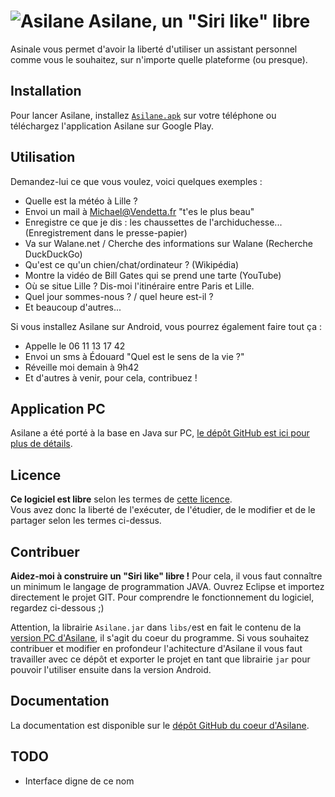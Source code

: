 ![Asilane](http://walane.net/pic/images/logoasilan.png) Asilane, un "Siri like" libre
=============================

Asinale vous permet d'avoir la liberté d'utiliser un assistant personnel comme vous le souhaitez, sur n'importe quelle plateforme (ou presque).

Installation
------------
Pour lancer Asilane, installez [`Asilane.apk`](https://github.com/walane/Asilane-android/blob/master/bin/Asilane-android.apk) sur votre téléphone ou téléchargez l'application Asilane sur Google Play.

Utilisation
-----------
Demandez-lui ce que vous voulez, voici quelques exemples :

- Quelle est la météo à Lille ?
- Envoi un mail à Michael@Vendetta.fr "t'es le plus beau"
- Enregistre ce que je dis : les chaussettes de l'archiduchesse... (Enregistrement dans le presse-papier)
- Va sur Walane.net / Cherche des informations sur Walane (Recherche DuckDuckGo)
- Qu'est ce qu'un chien/chat/ordinateur ? (Wikipédia)
- Montre la vidéo de Bill Gates qui se prend une tarte (YouTube)
- Où se situe Lille ? Dis-moi l'itinéraire entre Paris et Lille.
- Quel jour sommes-nous ? / quel heure est-il ?
- Et beaucoup d'autres...

Si vous installez Asilane sur Android, vous pourrez également faire tout ça :
- Appelle le 06 11 13 17 42
- Envoi un sms à Édouard "Quel est le sens de la vie ?"
- Réveille moi demain à 9h42
- Et d'autres à venir, pour cela, contribuez !

Application PC
--------------
Asilane a été porté à la base en Java sur PC, [le dépôt GitHub est ici pour plus de détails](https://github.com/walane/Asilane).

Licence
-------
**Ce logiciel est libre** selon les termes de [cette licence](https://github.com/walane/Asilane/blob/master/LICENSE).
<br>Vous avez donc la liberté de l'exécuter, de l'étudier, de le modifier et de le partager selon les termes ci-dessus.

Contribuer
----------
**Aidez-moi à construire un "Siri like" libre !** Pour cela, il vous faut connaître un minimum le langage de programmation JAVA. Ouvrez Eclipse et importez directement le projet GIT. Pour comprendre le fonctionnement du logiciel, regardez ci-dessous ;)

Attention, la librairie `Asilane.jar` dans `libs/`est en fait le contenu de la [version PC d'Asilane](https://github.com/walane/Asilane), il s'agit du coeur du programme.
Si vous souhaitez contribuer et modifier en profondeur l'achitecture d'Asilane il vous faut travailler avec ce dépôt et exporter le projet en tant que librairie `jar` pour pouvoir l'utiliser ensuite dans la version Android.

Documentation
-------------

La documentation est disponible sur le [dépôt GitHub du coeur d'Asilane](https://github.com/walane/Asilane).

TODO
----
- Interface digne de ce nom
